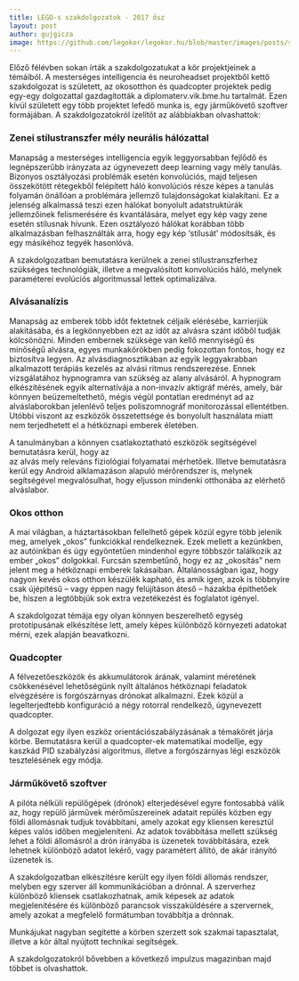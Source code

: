 ```yaml
---
title: LEGO-s szakdolgozatok - 2017 ősz
layout: post
author: gujgicza
image: https://github.com/legokor/legokor.hu/blob/master/images/posts/szakdoga_cikk.jpeg
---
```


Előző félévben sokan írták a szakdolgozatukat a kör projektjeinek a témáiból. A mesterséges intelligencia és neuroheadset projektből kettő szakdolgozat is született, az okosotthon és quadcopter projektek pedig egy-egy dolgozattal gazdagították a diplomaterv.vik.bme.hu tartalmát. Ezen kívül született egy több projektet lefedő munka is, egy járműkövető szoftver formájában.
A szakdolgozatokról ízelítőt az alábbiakban olvashattok:

### Zenei stílustranszfer mély neurális hálózattal
Manapság a mesterséges intelligencia egyik leggyorsabban fejlődő és legnépszerűbb
irányzata az úgynevezett deep learning vagy mély tanulás. 
Bizonyos osztályozási problémák esetén konvolúciós, majd teljesen összekötött rétegekből felépített háló konvolúciós része képes a tanulás folyamán önállóan a problémára jellemző tulajdonságokat kialakítani. Ez a jelenség alkalmassá teszi ezen hálókat bonyolult adatstruktúrák jellemzőinek felismerésére és kvantálására, melyet egy kép vagy zene esetén stílusnak hívunk.
Ezen osztályozó hálókat korábban több alkalmazásban felhasználták arra, hogy egy kép ‘stílusát’ módosítsák, és egy másikéhoz tegyék hasonlóvá. 

A szakdolgozatban bemutatásra kerülnek a zenei stílustranszferhez szükséges technológiák, illetve a megvalósított konvolúciós háló, melynek paraméterei evolúciós algoritmussal lettek optimalizálva.

### Alvásanalízis
Manapság az emberek több időt fektetnek céljaik elérésébe, karrierjük
alakításába, és a legkönnyebben ezt az időt az alvásra szánt időből tudják kölcsönözni.
Minden embernek szüksége van kellő mennyiségű és minőségű alvásra, egyes
munkakörökben pedig fokozottan fontos, hogy ez biztosítva legyen. Az
alvásdiagnosztikában az egyik leggyakrabban alkalmazott terápiás kezelés az alvási
ritmus rendszerezése. Ennek vizsgálatához hypnogramra van szükség az alany alvásáról.
A hypnogram elkészítésének egyik alternatívája a non-invazív aktigráf mérés,
amely, bár könnyen beüzemeltethető, mégis végül pontatlan eredményt ad az
alváslaborokban jelenlévő teljes poliszomnográf monitorozással ellentétben. Utóbbi
viszont az eszközök összetettsége és bonyolult használata miatt nem terjedhetett el a
hétköznapi emberek életében.

A tanulmányban a könnyen csatlakoztatható eszközök segítségével bemutatásra kerül, hogy az  
az alvás mely releváns fiziológiai folyamatai mérhetőek. Illetve bemutatásra kerül egy Android alklamazáson alapuló mérőrendszer is, melynek segítségével megvalósulhat, hogy eljusson mindenki otthonába az elérhető alváslabor.

### Okos otthon
A mai világban, a háztartásokban fellelhető gépek közül egyre több jelenik meg, amelyek „okos” funkciókkal rendelkeznek. Ezek mellett a kezünkben, az autóinkban és úgy egyöntetűen mindenhol egyre többször találkozik az ember „okos” dolgokkal.
Furcsán szembetűnő, hogy ez az „okosítás” nem jelent meg a hétköznapi emberek lakásaiban. Általánosságban igaz, hogy nagyon kevés okos otthon készülék kapható, és amik igen, azok is többnyire csak újépítésű – vagy éppen nagy felújításon áteső – házakba építhetőek be, hiszen a legtöbbjük sok extra vezetékezést és foglalatot igényel.

A szakdolgozat témája egy olyan könnyen beszerelhető egység prototípusának elkészítése lett, amely képes különböző környezeti adatokat mérni, ezek alapján beavatkozni.

### Quadcopter
A félvezetőeszközök és akkumulátorok árának, valamint méretének csökkenésével lehetőségünk nyílt általános hétköznapi feladatok elvégzésére is forgószárnyas drónokat alkalmazni. Ezek közül a legelterjedtebb konfiguráció a négy rotorral rendelkező, úgynevezett quadcopter. 

A dolgozat egy ilyen eszköz orientációszabályzásának a témakörét járja körbe. Bemutatásra kerül a quadcopter-ek matematikai modellje, egy kaszkád PID szabályzási algoritmus, illetve a forgószárnyas légi eszközök tesztelésének egy módja.


### Járműkövető szoftver
A pilóta nélküli repülőgépek (drónok) elterjedésével egyre fontosabbá válik az, hogy repülő járművek mérőműszereinek adatait repülés közben egy földi állomásnak tudjuk továbbítani, amely azokat egy kliensen keresztül képes valós időben megjeleníteni.
Az adatok továbbítása mellett szükség lehet a földi állomásról a drón irányába is üzenetek továbbítására, ezek lehetnek különböző adatot lekérő, vagy paramétert állító, de akár irányító üzenetek is.

A szakdolgozatban elkészítésre került egy ilyen földi állomás rendszer, melyben egy szerver áll kommunikációban a drónnal. A szerverhez különböző kliensek csatlakozhatnak, amik képesek az adatok megjelenítésére és különböző parancsok visszaküldésére a szervernek, amely azokat a megfelelő formátumban továbbítja a drónnak.


Munkájukat nagyban segítette a körben szerzett sok szakmai tapasztalat, illetve a kör által nyújtott technikai segítségek.

A szakdolgozatokról bővebben a következő impulzus magazinban majd többet is olvashattok.
